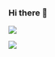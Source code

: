 ### Hi there 👋

![](https://github-readme-stats-m8q386sc7-kehuo.vercel.app/api?username=kehuo&show_icons=true&icon_color=0366d6&text_color=24292e&bg_color=ffffff&hide_title=true)

![](https://github-readme-stats-m8q386sc7-kehuo.vercel.app/api/top-langs/?username=kehuo&langs_count=10&layout=compact&count_private=true&include_orgs=true&exclude_repo=github-readme-stats,PaddleTS,ExamStandard,pmXRisk,UP,NLP-seg,leveldb,testreadthedocs,MicrosoftWorkspace,incubator-brpc,nbviewer,EXO,Smart,bb_logger,QualityControl,ectopic_pregnancy,myweb,website-backend,website-frontend)
